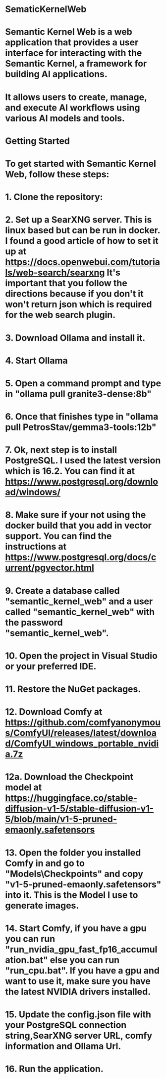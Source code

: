 # SematicKernelWeb
# Semantic Kernel Web is a web application that provides a user interface for interacting with the Semantic Kernel, a framework for building AI applications.
# It allows users to create, manage, and execute AI workflows using various AI models and tools.


# Getting Started
# To get started with Semantic Kernel Web, follow these steps:
# 1. Clone the repository:
# 2. Set up a SearXNG server.  This is linux based but can be run in docker.  I found a good article of how to set it up at https://docs.openwebui.com/tutorials/web-search/searxng  It's important that you follow the directions because if you don't it won't return json which is required for the web search plugin.
# 3. Download Ollama and install it.
# 4. Start Ollama
# 5. Open a command prompt and type in "ollama pull granite3-dense:8b"
# 6. Once that finishes type in "ollama pull PetrosStav/gemma3-tools:12b"
# 7. Ok, next step is to install PostgreSQL.  I used the latest version which is 16.2.  You can find it at https://www.postgresql.org/download/windows/
# 8. Make sure if your not using the docker build that you add in vector support.  You can find the instructions at https://www.postgresql.org/docs/current/pgvector.html
# 9. Create a database called "semantic_kernel_web" and a user called "semantic_kernel_web" with the password "semantic_kernel_web".
# 10. Open the project in Visual Studio or your preferred IDE.
# 11. Restore the NuGet packages.
# 12. Download Comfy at https://github.com/comfyanonymous/ComfyUI/releases/latest/download/ComfyUI_windows_portable_nvidia.7z
# 12a. Download the Checkpoint model at https://huggingface.co/stable-diffusion-v1-5/stable-diffusion-v1-5/blob/main/v1-5-pruned-emaonly.safetensors
# 13. Open the folder you installed Comfy in and go to "Models\Checkpoints" and copy "v1-5-pruned-emaonly.safetensors" into it.  This is the Model I use to generate images.
# 14. Start Comfy, if you have a gpu you can run "run_nvidia_gpu_fast_fp16_accumulation.bat" else you can run "run_cpu.bat".  If you have a gpu and want to use it, make sure you have the latest NVIDIA drivers installed.
# 15. Update the config.json file with your PostgreSQL connection string,SearXNG server URL, comfy information and Ollama Url.
# 16. Run the application.